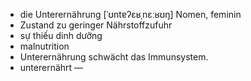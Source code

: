- die Unterernährung	[ˈʊntɐʔɛʁˌnɛːʁʊŋ]	Nomen, feminin
- Zustand zu geringer Nährstoffzufuhr
- sự thiếu dinh dưỡng
- malnutrition
- Unterernährung schwächt das Immunsystem.
- unterernährt	—